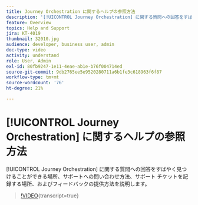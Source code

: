 ```yaml
---
title: Journey Orchestration に関するヘルプの参照方法
description: '[!UICONTROL Journey Orchestration] に関する質問への回答をすばやく見つけることができる場所、サポートへの問い合わせ方法、サポート チケットを記録する場所、およびフィードバックの提供方法を説明します。'
feature: Overview
topics: Help and Support
jira: KT-4019
thumbnail: 32010.jpg
audience: developer, business user, admin
doc-type: video
activity: understand
role: User, Admin
exl-id: 80fb9247-1e11-4eae-ab1e-b76f004714ed
source-git-commit: 9db2765ee5e9520280711a6b1fe3c618963f6f87
workflow-type: tm+mt
source-wordcount: '76'
ht-degree: 21%

---
```


# [!UICONTROL Journey Orchestration] に関するヘルプの参照方法

[!UICONTROL Journey Orchestration] に関する質問への回答をすばやく見つけることができる場所、サポートへの問い合わせ方法、サポート チケットを記録する場所、およびフィードバックの提供方法を説明します。

>[!VIDEO](https://video.tv.adobe.com/v/32010?learn=on){transcript=true}
